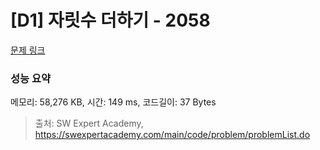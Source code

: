 # [D1] 자릿수 더하기 - 2058 

[문제 링크](https://swexpertacademy.com/main/code/problem/problemDetail.do?contestProbId=AV5QPRjqA10DFAUq) 

### 성능 요약

메모리: 58,276 KB, 시간: 149 ms, 코드길이: 37 Bytes



> 출처: SW Expert Academy, https://swexpertacademy.com/main/code/problem/problemList.do